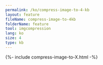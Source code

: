 ```yaml
---
permalink: /ko/compress-image-to-4-kb
layout: feature
fileName: compress-image-to-4kb
folderName: feature
tool: imgcompression
lang: ko
size: 4
type: kb
---
```


{%- include compress-image-to-X.html -%}

